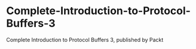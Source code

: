 # Complete-Introduction-to-Protocol-Buffers-3
Complete Introduction to Protocol Buffers 3, published by Packt

